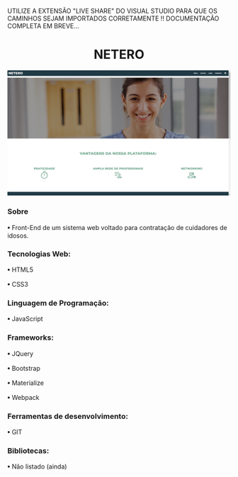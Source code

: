 UTILIZE A EXTENSÃO "LIVE SHARE" DO VISUAL STUDIO PARA QUE OS CAMINHOS SEJAM IMPORTADOS CORRETAMENTE !!
DOCUMENTAÇÃO COMPLETA EM BREVE...
<h1 align="center">NETERO</h1>

![netero](netero.png)

<h3>Sobre</h3>

𖧹 Front-End de um sistema web voltado para contratação de cuidadores de idosos.

<h3>Tecnologias Web:</h3>

<p> 𖧹 HTML5 </P>
𖧹 CSS3

<h3>Linguagem de Programação:</h3>

𖧹 JavaScript

<h3>Frameworks:</h3>

<p> 𖧹 JQuery </p>
<p> 𖧹 Bootstrap </p>
<p> 𖧹 Materialize </p>
𖧹 Webpack

<h3>Ferramentas de desenvolvimento:</h3>

𖧹 GIT

<h3>Bibliotecas:</h3>

𖧹 Não listado (ainda)
